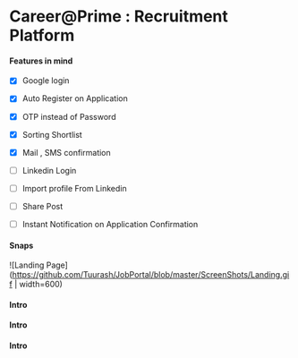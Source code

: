 # Career@Prime : Recruitment Platform  
#### Features in mind
- [x] Google login
- [x] Auto Register on Application
- [x] OTP instead of Password
- [x] Sorting Shortlist
- [x] Mail , SMS confirmation 

- [ ] Linkedin Login
- [ ] Import profile From Linkedin
- [ ] Share Post
- [ ] Instant Notification on Application Confirmation

#### Snaps

![Landing Page](https://github.com/Tuurash/JobPortal/blob/master/ScreenShots/Landing.gif | width=600)

#### Intro

#### Intro

#### Intro
